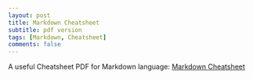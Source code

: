```yaml
---
layout: post
title: Markdown Cheatsheet
subtitle: pdf version
tags: [Markdown, Cheatsheet]
comments: false
---
```


A useful Cheatsheet PDF for Markdown language: [Markdown Cheatsheet](https://guides.github.com/pdfs/markdown-cheatsheet-online.pdf)

